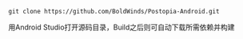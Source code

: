 ```shell
git clone https://github.com/BoldWinds/Postopia-Android.git
```

用Android Studio打开源码目录，Build之后则可自动下载所需依赖并构建